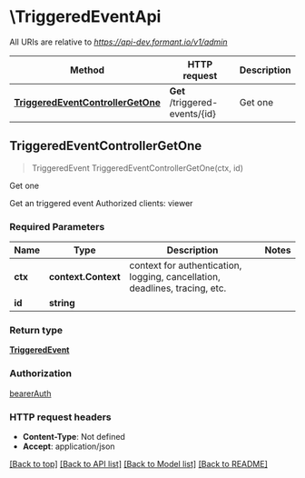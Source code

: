 # \TriggeredEventApi

All URIs are relative to *https://api-dev.formant.io/v1/admin*

Method | HTTP request | Description
------------- | ------------- | -------------
[**TriggeredEventControllerGetOne**](TriggeredEventApi.md#TriggeredEventControllerGetOne) | **Get** /triggered-events/{id} | Get one



## TriggeredEventControllerGetOne

> TriggeredEvent TriggeredEventControllerGetOne(ctx, id)

Get one

Get an triggered event Authorized clients: viewer

### Required Parameters


Name | Type | Description  | Notes
------------- | ------------- | ------------- | -------------
**ctx** | **context.Context** | context for authentication, logging, cancellation, deadlines, tracing, etc.
**id** | **string**|  | 

### Return type

[**TriggeredEvent**](TriggeredEvent.md)

### Authorization

[bearerAuth](../README.md#bearerAuth)

### HTTP request headers

- **Content-Type**: Not defined
- **Accept**: application/json

[[Back to top]](#) [[Back to API list]](../README.md#documentation-for-api-endpoints)
[[Back to Model list]](../README.md#documentation-for-models)
[[Back to README]](../README.md)

